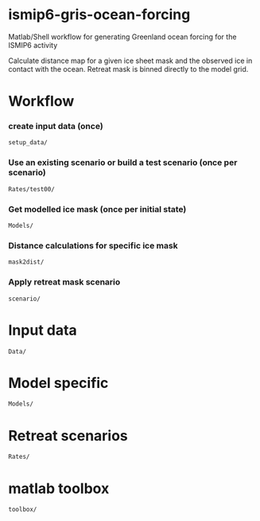 # ismip6-gris-ocean-forcing
Matlab/Shell workflow for generating Greenland ocean forcing for the ISMIP6 activity

Calculate distance map for a given ice sheet mask and the observed ice in contact with the ocean. Retreat mask is binned directly to the model grid.

# Workflow
### create input data (once)
```setup_data/```

### Use an existing scenario or build a test scenario (once per scenario) 
```Rates/test00/```

### Get modelled ice mask (once per initial state)
```Models/```



### Distance calculations for specific ice mask 
```mask2dist/```

### Apply retreat mask scenario
```scenario/```



# Input data
```Data/```
# Model specific 
```Models/```
# Retreat scenarios
`Rates/`


# matlab toolbox
`toolbox/`
